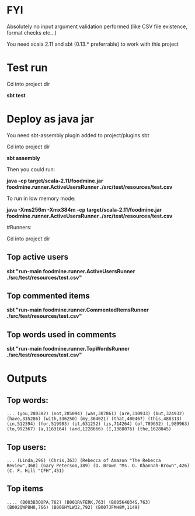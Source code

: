 # FYI

Absolutely no input argument validation performed (like CSV file existence, format checks etc...)

You need scala 2.11 and sbt (0.13.* preferrable) to work with this project

# Test run

Cd into project dir

**sbt test**

# Deploy as java jar

You need sbt-assembly plugin added to project/plugins.sbt

Cd into project dir

**sbt assembly**

Then you could run:

**java -cp target/scala-2.11/foodmine.jar foodmine.runner.ActiveUsersRunner ./src/test/resources/test.csv**

To run in low memory mode:

**java -Xms256m -Xmx384m -cp target/scala-2.11/foodmine.jar foodmine.runner.ActiveUsersRunner ./src/test/resources/test.csv**


#Runners:

Cd into project dir

## Top active users

**sbt "run-main foodmine.runner.ActiveUsersRunner ./src/test/resources/test.csv"**

## Top commented items

**sbt "run-main foodmine.runner.CommentedItemsRunner ./src/test/resources/test.csv"**

## Top words used in comments

**sbt "run-main foodmine.runner.TopWordsRunner ./src/test/resources/test.csv"**


# Outputs

## Top words:
`...
(you,280382)
(not,285094)
(was,307861)
(are,310933)
(but,324932)
(have,335286)
(with,336250)
(my,364021)
(that,400467)
(this,488313)
(in,512394)
(for,519983)
(it,631252)
(is,714264)
(of,789652)
(,989963)
(to,992367)
(a,1163164)
(and,1228666)
(I,1388076)
(the,1628045)
`

## Top users:
`...
(Linda,296)
(Chris,363)
(Rebecca of Amazon "The Rebecca Review",368)
(Gary Peterson,389)
(O. Brown "Ms. O. Khannah-Brown",426)
(C. F. Hill "CFH",451)
`

## Top items
`....
(B003B3OOPA,762)
(B001RVFERK,763)
(B005K4Q34S,763)
(B002QWP8H0,766)
(B006HYLW32,792)
(B007JFMH8M,1149)
`
